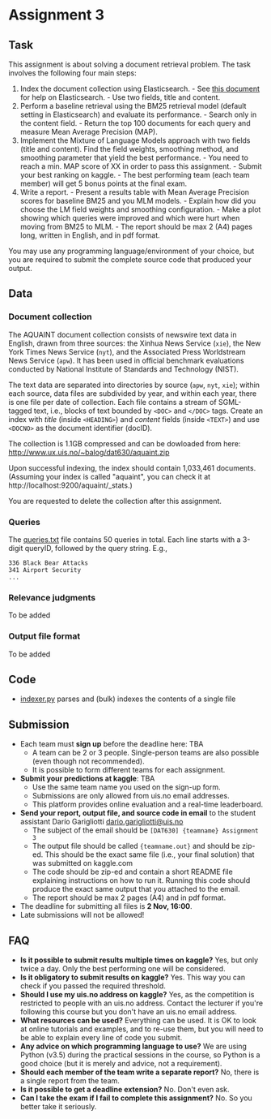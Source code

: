 # Assignment 3

## Task

This assignment is about solving a document retrieval problem.
The task involves the following four main steps:

  1. Index the document collection using Elasticsearch.
    - See [this document](../Elasticsearch.md) for help on Elasticsearch.
    - Use two fields, title and content.
  2. Perform a baseline retrieval using the BM25 retrieval model (default setting in Elasticsearch) and evaluate its performance.
    - Search only in the content field.
    - Return the top 100 documents for each query and measure Mean Average Precision (MAP).
  3. Implement the Mixture of Language Models approach with two fields (title and content). Find the field weights, smoothing method, and smoothing parameter that yield the best performance.
    - You need to reach a min. MAP score of XX in order to pass this assignment.
    - Submit your best ranking on kaggle.
    - The best performing team (each team member) will get 5 bonus points at the final exam.
  4. Write a report.
    - Present a results table with Mean Average Precision scores for baseline BM25 and you MLM models.
    - Explain how did you choose the LM field weights and smoothing configuration.
    - Make a plot showing which queries were improved and which were hurt when moving from BM25 to MLM.
    - The report should be max 2 (A4) pages long, written in English, and in pdf format.

You may use any programming language/environment of your choice, but you are required to submit the complete source code that produced your output.


## Data

### Document collection

The AQUAINT document collection consists of newswire text data in English, drawn from three sources: the Xinhua News Service (`xie`), the New York Times News Service (`nyt`), and the Associated Press Worldstream News Service (`apw`). It has been used in official benchmark evaluations conducted by National Institute of Standards and Technology (NIST).

The text data are separated into directories by source (`apw`, `nyt`, `xie`); within each source, data files are subdivided by year, and within each year, there is one file per date of collection. Each file contains a stream of SGML-tagged text, i.e., blocks of text bounded by `<DOC>` and `</DOC>` tags.  Create an index with *title* (inside `<HEADING>`) and *content* fields (inside `<TEXT>`) and use `<DOCNO>` as the document identifier (docID).

The collection is 1.1GB compressed and can be dowloaded from here: http://www.ux.uis.no/~balog/dat630/aquaint.zip

Upon successful indexing, the index should contain 1,033,461 documents. (Assuming your index is called "aquaint", you can check it at http://localhost:9200/aquaint/_stats.)

You are requested to delete the collection after this assignment.


### Queries

The [queries.txt](data/queries.txt) file contains 50 queries in total.  Each line starts with a 3-digit queryID, followed by the query string.  E.g.,

```
336 Black Bear Attacks
341 Airport Security
...
```


### Relevance judgments

To be added


### Output file format

To be added


## Code

  - [indexer.py](code/indexer.py) parses and (bulk) indexes the contents of a single file


## Submission

  * Each team must **sign up** before the deadline here: TBA
    - A team can be 2 or 3 people. Single-person teams are also possible (even though not recommended).
    - It is possible to form different teams for each assignment.
  * **Submit your predictions at kaggle**: TBA
    - Use the same team name you used on the sign-up form.
    - Submissions are only allowed from uis.no email addresses.
    - This platform provides online evaluation and a real-time leaderboard.
  * **Send your report, output file, and source code in email** to the student assistant Darío Garigliotti <dario.garigliotti@uis.no>
    - The subject of the email should be `[DAT630] {teamname} Assignment 3`
    - The output file should be called `{teamname.out}` and should be zip-ed. This should be the exact same file (i.e., your final solution) that was submitted on kaggle.com
    - The code should be zip-ed and contain a short README file explaining instructions on how to run it. Running this code should produce the exact same output that you attached to the email.
    - The report should be max 2 pages (A4) and in pdf format.
  * The deadline for submitting all files is **2 Nov, 16:00**.
  * Late submissions will not be allowed!


## FAQ

  - **Is it possible to submit results multiple times on kaggle?**
  Yes, but only twice a day. Only the best performing one will be considered.
  - **Is it obligatory to submit results on kaggle?**
  Yes. This way you can check if you passed the required threshold.
  - **Should I use my uis.no address on kaggle?** Yes, as the competition is restricted to people with an uis.no address. Contact the lecturer if you're following this course but you don't have an uis.no email address.
  - **What resources can be used?**
  Everything can be used. It is OK to look at online tutorials and examples, and to re-use them, but you will need to be able to explain every line of code you submit.
  - **Any advice on which programming language to use?** We are using Python (v3.5) during the practical sessions in the course, so Python is a good choice (but it is merely and advice, not a requirement).
  - **Should each member of the team write a separate report?** No, there is a single report from the team.
  - **Is it possible to get a deadline extension?**
  No. Don't even ask.
  - **Can I take the exam if I fail to complete this assignment?**
  No. So you better take it seriously.
